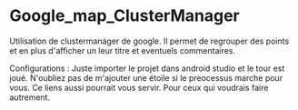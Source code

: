 # Google_map_ClusterManager
Utilisation de clustermanager de google. Il permet de regrouper des points et en plus d'afficher un leur titre et eventuels commentaires.

Configurations :
	Juste importer le projet dans android studio et le tour est joué.
	N'oubliez pas de m'ajouter une étoile si le preocessus marche pour vous.
	Ce liens aussi pourrait vous servir. Pour ceux qui voudrais faire autrement.
	